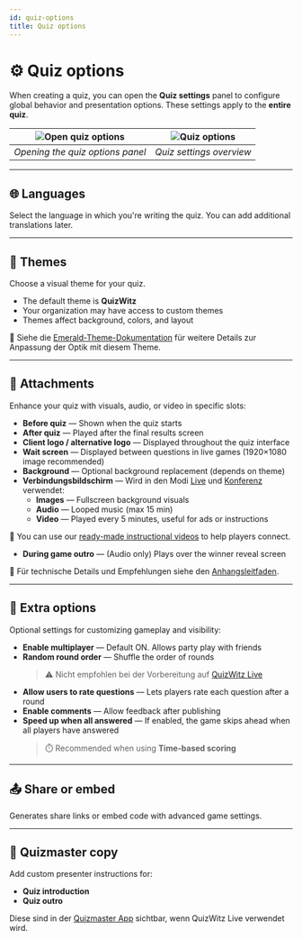 ```yaml
---
id: quiz-options
title: Quiz options
---
```


# ⚙️ Quiz options

When creating a quiz, you can open the **Quiz settings** panel to configure global behavior and presentation options. These settings apply to the **entire quiz**.

| ![Open quiz options](/images/open-quiz-options.png) | ![Quiz options](/images/quiz-options.png) |
| :-------------------------------------------------: | :---------------------------------------: |
|           _Opening the quiz options panel_          |          _Quiz settings overview_         |

---

## 🌐 Languages

Select the language in which you're writing the quiz. You can add additional translations later.

---

## 🎨 Themes

Choose a visual theme for your quiz.

- The default theme is **QuizWitz**
- Your organization may have access to custom themes
- Themes affect background, colors, and layout

📘 Siehe die [Emerald-Theme-Dokumentation](../advanced/011-emerald-theme.md) für weitere Details zur Anpassung der Optik mit diesem Theme.

---

## 📎 Attachments

Enhance your quiz with visuals, audio, or video in specific slots:

- **Before quiz** — Shown when the quiz starts
- **After quiz** — Played after the final results screen
- **Client logo / alternative logo** — Displayed throughout the quiz interface
- **Wait screen** — Displayed between questions in live games (1920×1080 image recommended)
- **Background** — Optional background replacement (depends on theme)
- **Verbindungsbildschirm** — Wird in den Modi [Live](../quizmaster/001-introduction.md) und [Konferenz](../tutorials/conference-booth) verwendet:
  - **Images** — Fullscreen background visuals
  - **Audio** — Looped music (max 15 min)
  - **Video** — Played every 5 minutes, useful for ads or instructions

🎥 You can use our [ready-made instructional videos](https://drive.google.com/drive/folders/1-KgABfLJ7cblm0aqxb7niMdGmTd3UXZC) to help players connect.

- **During game outro** — (Audio only) Plays over the winner reveal screen

📘 Für technische Details und Empfehlungen siehe den [Anhangsleitfaden](../editor/006-attachments.md).

---

## 🔧 Extra options

Optional settings for customizing gameplay and visibility:

- **Enable multiplayer** — Default ON. Allows party play with friends
- **Random round order** — Shuffle the order of rounds
  > ⚠️ Nicht empfohlen bei der Vorbereitung auf [QuizWitz Live](../quizmaster/001-introduction.md)
- **Allow users to rate questions** — Lets players rate each question after a round
- **Enable comments** — Allow feedback after publishing
- **Speed up when all answered** — If enabled, the game skips ahead when all players have answered
  > ⏱️ Recommended when using **Time-based scoring**

---

## 📤 Share or embed

Generates share links or embed code with advanced game settings.

---

## 📜 Quizmaster copy

Add custom presenter instructions for:

- **Quiz introduction**
- **Quiz outro**

Diese sind in der [Quizmaster App](../quizmaster/001-introduction.md) sichtbar, wenn QuizWitz Live verwendet wird.
